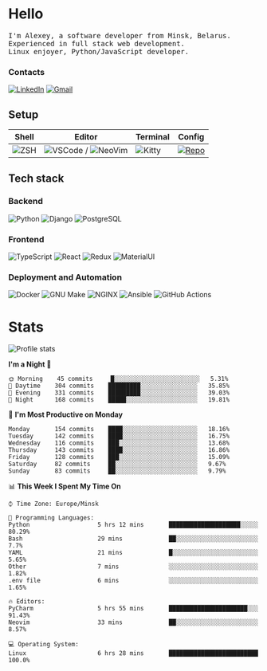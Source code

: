 # Hello

<p>
    <samp>
        I'm Alexey, a software developer from Minsk, Belarus.
        <br>
	Experienced in full stack web development.
	<br>
	Linux enjoyer, Python/JavaScript developer.
    </samp>
</p>

### Contacts

[![LinkedIn](https://img.icons8.com/fluency/48/000000/linkedin.png)](https://www.linkedin.com/in/dhvcc/)
[![Gmail](https://img.icons8.com/fluency/48/000000/gmail-new.png)](mailto:alexey.artishevskiy@gmail.com)

## Setup

| Shell | Editor | Terminal | Config |
|-------|--------|----------|--------|
| ![ZSH](https://img.shields.io/badge/-ZSH-000000?style=flat&logo=GNU-Bash) | ![VSCode](https://img.shields.io/badge/-VSCode-000000?style=flat&logo=Visual-Studio-Code&logoColor=0066b8) / ![NeoVim](https://img.shields.io/badge/-NeoVim-000000?style=flat&logo=Neovim) | ![Kitty](https://img.shields.io/badge/-Kitty-000000?style=flat&logo=Windows-Terminal) | [![Repo](https://img.shields.io/badge/-Repo-000000?style=flat&logo=Github)](https://github.com/dhvcc/configs)


## Tech stack

### Backend

![Python](https://img.shields.io/badge/-Python-black?style=flat&logo=Python&logoColor=FFE17E)
![Django](https://img.shields.io/badge/-Django-black?style=flat&logo=Django&logoColor=20AA76)
![PostgreSQL](https://img.shields.io/badge/-PostgreSQL-black?style=flat&logo=PostgreSQL)

### Frontend

![TypeScript](https://img.shields.io/badge/-TypeScript-black?style=flat&logo=TypeScript)
![React](https://img.shields.io/badge/-React-black?style=flat&logo=React)
![Redux](https://img.shields.io/badge/-Redux-black?style=flat&logo=Redux&logoColor=764ABC)
![MaterialUI](https://img.shields.io/badge/-MaterialUI-black?style=flat&logo=MUI&logoColor=9170c2)

### Deployment and Automation

![Docker](https://img.shields.io/badge/-Docker-black?style=flat&logo=Docker)
![GNU Make](https://img.shields.io/badge/-GNU%20Make-black?style=flat&logo=GNU)
![NGINX](https://img.shields.io/badge/-NGINX-black?style=flat&logo=NGINX&logoColor=009639)
![Ansible](https://img.shields.io/badge/-Ansible-black?style=flat&logo=Ansible)
![GitHub Actions](https://img.shields.io/badge/-GitHub%20Actions-black?style=flat&logo=GitHub-Actions)

# Stats

![Profile stats](https://github-readme-stats.dhvcc.vercel.app/api?username=dhvcc&hide_title=true&show_icons=true&count_private=true&theme=react&hide_border=true)

<!--START_SECTION:waka-->
**I'm a Night 🦉** 

```text
🌞 Morning    45 commits     █░░░░░░░░░░░░░░░░░░░░░░░░   5.31% 
🌆 Daytime    304 commits    █████████░░░░░░░░░░░░░░░░   35.85% 
🌃 Evening    331 commits    █████████░░░░░░░░░░░░░░░░   39.03% 
🌙 Night      168 commits    █████░░░░░░░░░░░░░░░░░░░░   19.81%

```
📅 **I'm Most Productive on Monday** 

```text
Monday       154 commits    ████░░░░░░░░░░░░░░░░░░░░░   18.16% 
Tuesday      142 commits    ████░░░░░░░░░░░░░░░░░░░░░   16.75% 
Wednesday    116 commits    ███░░░░░░░░░░░░░░░░░░░░░░   13.68% 
Thursday     143 commits    ████░░░░░░░░░░░░░░░░░░░░░   16.86% 
Friday       128 commits    ███░░░░░░░░░░░░░░░░░░░░░░   15.09% 
Saturday     82 commits     ██░░░░░░░░░░░░░░░░░░░░░░░   9.67% 
Sunday       83 commits     ██░░░░░░░░░░░░░░░░░░░░░░░   9.79%

```


📊 **This Week I Spent My Time On** 

```text
⌚︎ Time Zone: Europe/Minsk

💬 Programming Languages: 
Python                   5 hrs 12 mins       ████████████████████░░░░░   80.29% 
Bash                     29 mins             ██░░░░░░░░░░░░░░░░░░░░░░░   7.7% 
YAML                     21 mins             █░░░░░░░░░░░░░░░░░░░░░░░░   5.65% 
Other                    7 mins              ░░░░░░░░░░░░░░░░░░░░░░░░░   1.82% 
.env file                6 mins              ░░░░░░░░░░░░░░░░░░░░░░░░░   1.65%

🔥 Editors: 
PyCharm                  5 hrs 55 mins       ██████████████████████░░░   91.43% 
Neovim                   33 mins             ██░░░░░░░░░░░░░░░░░░░░░░░   8.57%

💻 Operating System: 
Linux                    6 hrs 28 mins       █████████████████████████   100.0%

```


<!--END_SECTION:waka-->
